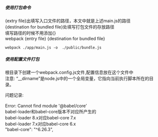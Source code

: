 
##### 使用打包命令
{extry file}出填写入口文件的路径，本文中就是上述main.js的路径<br/>
{destination for bundled file}处填写打包文件的存放路径<br/>
填写路径的时候不用添加{}<br/>
webpack {entry file} {destination for bundled file}<br/>
```
webpack ./app/main.js -o  ./public/bundle.js
```

##### 使用配置文件打包
根目录下创建一个webpack.config.js文件,配置信息放在这个文件中<br/>
注意: “__dirname”是node.js中的一个全局变量，它指向当前执行脚本所在的目录。


问题记录:<br/><br/>
Error: Cannot find module '@babel/core’<br/>
babel-loader和babel-core版本不对应所产生的<br/>
babel-loader 8.x对应babel-core 7.x<br/>
babel-loader 7.x对应babel-core 6.x<br/>
"babel-core": "^6.26.3",